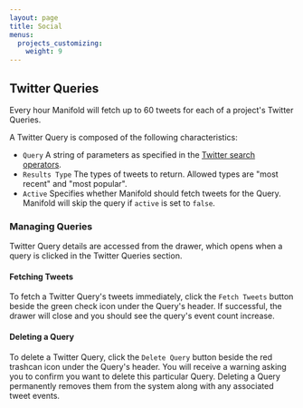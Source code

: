 ```yaml
---
layout: page
title: Social
menus:
  projects_customizing:
    weight: 9
---
```


## Twitter Queries
Every hour Manifold will fetch up to 60 tweets for each of a project's Twitter Queries.

A Twitter Query is composed of the following characteristics:
- `Query` A string of parameters as specified in the [Twitter search operators](https://developer.twitter.com/en/docs/tweets/search/guides/standard-operators).
- `Results Type` The types of tweets to return.  Allowed types are "most recent" and "most popular".
- `Active` Specifies whether Manifold should fetch tweets for the Query.  Manifold will skip the query if `active` is set to `false`.

### Managing Queries
Twitter Query details are accessed from the drawer, which opens when a query is clicked in the Twitter Queries section.

#### Fetching Tweets
To fetch a Twitter Query's tweets immediately, click the `Fetch Tweets` button beside the green check icon under the Query's header.  If successful, the drawer will close and you should see the query's event count increase.

#### Deleting a Query
To delete a Twitter Query, click the `Delete Query` button beside the red trashcan icon under the Query's header.  You will receive a warning asking you to confirm you want to delete this particular Query. Deleting a Query permanently removes them from the system along with any associated tweet events.
